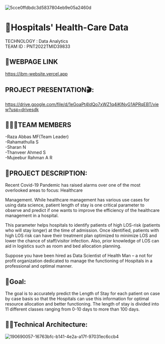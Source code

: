 ![5cce0ffdbdc3d5837804eb9e05a2460d](https://user-images.githubusercontent.com/113687065/202483653-187b61ae-cd77-4665-a9f1-c3dcebf87fe5.jpg)
# 🏥Hospitals' Health-Care Data
TECHNOLOGY : Data Analytics <br>
TEAM ID : PNT2022TMID39833

## 🔗WEBPAGE LINK
https://ibm-website.vercel.app

## PROJECT PRESENTATION🎬:
https://drive.google.com/file/d/1eGoaPt4ldQo7xWZ1q4iKlNyG1APRqEBT/view?usp=drivesdk

## 👨‍👩‍👦TEAM MEMBERS
 -Raza Abbas MF(Team Leader)<br>
 -Rahamathulla S<br>
 -Sharan N<br>
 -Thanveer Ahmed S<br>
 -Mujeebur Rahman A R

## 📒PROJECT DESCRIPTION:
Recent Covid-19 Pandemic has raised alarms over one of the most overlooked areas to focus: Healthcare <br>

Management. While healthcare management has various use cases for using data science, patient length of stay is one critical parameter to observe and predict if one wants to improve the efficiency of the healthcare management in a hospital. <br>

This parameter helps hospitals to identify patients of high LOS-risk (patients who will stay longer) at the time of admission. Once identified, patients with high LOS risk can have their treatment plan optimized to minimize LOS and lower the chance of staff/visitor infection. Also, prior knowledge of LOS can aid in logistics such as room and bed allocation planning. <br>

Suppose you have been hired as Data Scientist of Health Man – a not for profit organization dedicated to manage the functioning of Hospitals in a professional and optimal manner. <br>

## 📖Goal:
The goal is to accurately predict the Length of Stay for each patient on case by case basis so that the Hospitals can use this information for optimal resource allocation and better functioning. The length of stay is divided into 11 different classes ranging from 0-10 days to more than 100 days.

## 👨‍💻Technical Architecture:
![190690057-16763bfc-b141-4e2a-a17f-97031ec6ccb4](https://user-images.githubusercontent.com/113687065/202495221-76defd77-6932-4a93-8e84-f5a9ddf78e86.png)

